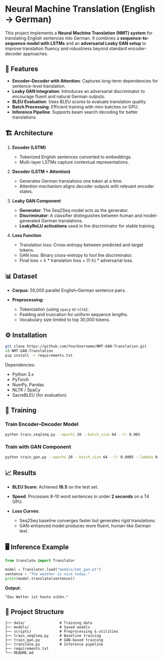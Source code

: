 # Neural Machine Translation (English → German)

This project implements a **Neural Machine Translation (NMT) system** for translating English sentences into German. It combines a **sequence-to-sequence model with LSTMs** and an **adversarial Leaky GAN setup** to improve translation fluency and robustness beyond standard encoder-decoder approaches.

## 🔑 Features

* **Encoder–Decoder with Attention**: Captures long-term dependencies for sentence-level translation.
* **Leaky GAN Integration**: Introduces an adversarial discriminator to encourage fluent and natural German outputs.
* **BLEU Evaluation**: Uses BLEU scores to evaluate translation quality.
* **Batch Processing**: Efficient training with mini-batches on GPU.
* **Inference Pipeline**: Supports beam search decoding for better translations.

## 🏗️ Architecture

1. **Encoder (LSTM)**

   * Tokenized English sentences converted to embeddings.
   * Multi-layer LSTMs capture contextual representations.

2. **Decoder (LSTM + Attention)**

   * Generates German translations one token at a time.
   * Attention mechanism aligns decoder outputs with relevant encoder states.

3. **Leaky GAN Component**

   * **Generator**: The Seq2Seq model acts as the generator.
   * **Discriminator**: A classifier distinguishes between human and model-generated German translations.
   * **LeakyReLU activations** used in the discriminator for stable training.

4. **Loss Function**

   * Translation loss: Cross-entropy between predicted and target tokens.
   * GAN loss: Binary cross-entropy to fool the discriminator.
   * Final loss = λ \* translation loss + (1-λ) \* adversarial loss.

## 📊 Dataset

* **Corpus**: 50,000 parallel English–German sentence pairs.
* **Preprocessing**:

  * Tokenization (using `spacy` or `nltk`).
  * Padding and truncation for uniform sequence lengths.
  * Vocabulary size limited to top 30,000 tokens.

## ⚙️ Installation

```bash
git clone https://github.com/YourUsername/NMT-GAN-Translation.git
cd NMT-GAN-Translation
pip install -r requirements.txt
```

Dependencies:

* Python 3.x
* PyTorch
* NumPy, Pandas
* NLTK / SpaCy
* SacreBLEU (for evaluation)

## 🚀 Training

### Train Encoder–Decoder Model

```bash
python train_seq2seq.py --epochs 20 --batch_size 64 --lr 0.001
```

### Train with GAN Component

```bash
python train_gan.py --epochs 20 --batch_size 64 --lr 0.0005 --lambda 0.8
```

## 📈 Results

* **BLEU Score**: Achieved **18.5** on the test set.
* **Speed**: Processes 8–10 word sentences in under **2 seconds** on a T4 GPU.
* **Loss Curves**:

  * Seq2Seq baseline converges faster but generates rigid translations.
  * GAN-enhanced model produces more fluent, human-like German text.

## 🖥️ Inference Example

```python
from translate import Translator

model = Translator.load("models/nmt_gan.pt")
sentence = "The weather is nice today."
print(model.translate(sentence))
```

**Output:**

```
"Das Wetter ist heute schön."
```

## 📂 Project Structure

```
├── data/                # Training data
├── models/              # Saved models
├── scripts/             # Preprocessing & utilities
├── train_seq2seq.py     # Baseline training
├── train_gan.py         # GAN-based training
├── translate.py         # Inference pipeline
├── requirements.txt     
└── README.md            
```
